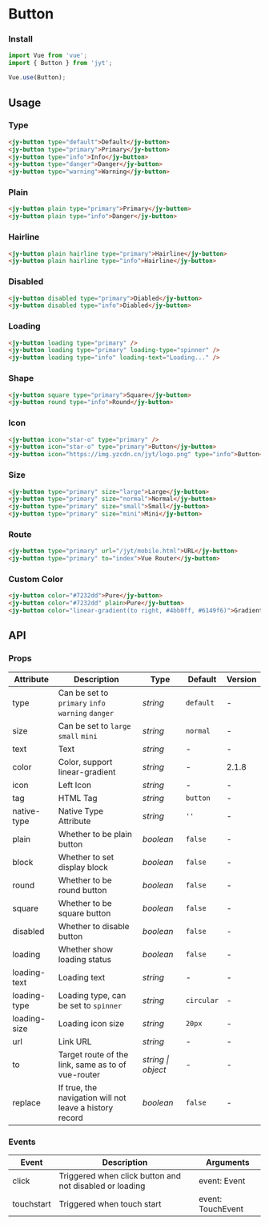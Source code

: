 # Button

### Install

``` javascript
import Vue from 'vue';
import { Button } from 'jyt';

Vue.use(Button);
```

## Usage

### Type

```html
<jy-button type="default">Default</jy-button>
<jy-button type="primary">Primary</jy-button>
<jy-button type="info">Info</jy-button>
<jy-button type="danger">Danger</jy-button>
<jy-button type="warning">Warning</jy-button>
```

### Plain

```html
<jy-button plain type="primary">Primary</jy-button>
<jy-button plain type="info">Danger</jy-button>
```

### Hairline

```html
<jy-button plain hairline type="primary">Hairline</jy-button>
<jy-button plain hairline type="info">Hairline</jy-button>
```

### Disabled

```html
<jy-button disabled type="primary">Diabled</jy-button>
<jy-button disabled type="info">Diabled</jy-button>
```

### Loading

```html 
<jy-button loading type="primary" />
<jy-button loading type="primary" loading-type="spinner" />
<jy-button loading type="info" loading-text="Loading..." />
```

### Shape

```html 
<jy-button square type="primary">Square</jy-button>
<jy-button round type="info">Round</jy-button>
```

### Icon

```html 
<jy-button icon="star-o" type="primary" />
<jy-button icon="star-o" type="primary">Button</jy-button>
<jy-button icon="https://img.yzcdn.cn/jyt/logo.png" type="info">Button</jy-button>
```

### Size

```html 
<jy-button type="primary" size="large">Large</jy-button>
<jy-button type="primary" size="normal">Normal</jy-button>
<jy-button type="primary" size="small">Small</jy-button>
<jy-button type="primary" size="mini">Mini</jy-button>
```

### Route

```html
<jy-button type="primary" url="/jyt/mobile.html">URL</jy-button>
<jy-button type="primary" to="index">Vue Router</jy-button>
```

### Custom Color

```html
<jy-button color="#7232dd">Pure</jy-button>
<jy-button color="#7232dd" plain>Pure</jy-button>
<jy-button color="linear-gradient(to right, #4bb0ff, #6149f6)">Gradient</jy-button>
```

## API

### Props

| Attribute | Description | Type | Default | Version |
|------|------|------|------|------|
| type | Can be set to `primary` `info` `warning` `danger` | *string* | `default` | - |
| size | Can be set to `large` `small` `mini` | *string* | `normal` | - |
| text | Text | *string* | - | - |
| color | Color, support linear-gradient | *string* | - | 2.1.8 |
| icon | Left Icon | *string* | - | - |
| tag | HTML Tag | *string* | `button` | - |
| native-type | Native Type Attribute | *string* | `''` | - |
| plain | Whether to be plain button | *boolean* | `false` | - |
| block | Whether to set display block | *boolean* | `false` | - |
| round | Whether to be round button | *boolean* | `false` | - |
| square | Whether to be square button | *boolean* | `false` | - |
| disabled | Whether to disable button | *boolean* | `false` | - |
| loading | Whether show loading status | *boolean* | `false` | - |
| loading-text | Loading text | *string* | - | - |
| loading-type | Loading type, can be set to `spinner` | *string* | `circular` | - |
| loading-size | Loading icon size | *string* | `20px` | - |
| url | Link URL | *string* | - | - |
| to | Target route of the link, same as to of vue-router | *string \| object* | - | - |
| replace | If true, the navigation will not leave a history record | *boolean* | `false` | - |

### Events

| Event | Description | Arguments |
|------|------|------|
| click | Triggered when click button and not disabled or loading | event: Event |
| touchstart | Triggered when touch start | event: TouchEvent |
